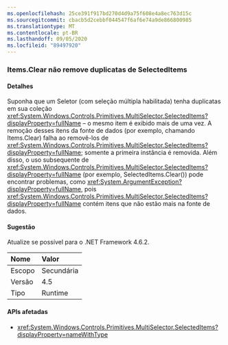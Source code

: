 ```yaml
---
ms.openlocfilehash: 25ce391f917bd270d4d9a75f608e4a8ec763d15c
ms.sourcegitcommit: cbacb5d2cebbf044547f6af6e74a9de866800985
ms.translationtype: MT
ms.contentlocale: pt-BR
ms.lasthandoff: 09/05/2020
ms.locfileid: "89497920"
---
```

### <a name="itemsclear-does-not-remove-duplicates-from-selecteditems"></a>Items.Clear não remove duplicatas de SelectedItems

#### <a name="details"></a>Detalhes

Suponha que um Seletor (com seleção múltipla habilitada) tenha duplicatas em sua coleção <xref:System.Windows.Controls.Primitives.MultiSelector.SelectedItems?displayProperty=fullName> – o mesmo item é exibido mais de uma vez.  A remoção desses itens da fonte de dados (por exemplo, chamando Items.Clear) falha ao removê-los de <xref:System.Windows.Controls.Primitives.MultiSelector.SelectedItems?displayProperty=fullName>; somente a primeira instância é removida. Além disso, o uso subsequente de <xref:System.Windows.Controls.Primitives.MultiSelector.SelectedItems?displayProperty=fullName> (por exemplo, SelectedItems.Clear()) pode encontrar problemas, como <xref:System.ArgumentException?displayProperty=fullName>, pois <xref:System.Windows.Controls.Primitives.MultiSelector.SelectedItems?displayProperty=fullName> contém itens que não estão mais na fonte de dados.

#### <a name="suggestion"></a>Sugestão

Atualize se possível para o .NET Framework 4.6.2.

| Nome    | Valor       |
|:--------|:------------|
| Escopo   |Secundária|
|Versão|4.5|
|Tipo|Runtime|

#### <a name="affected-apis"></a>APIs afetadas

- <xref:System.Windows.Controls.Primitives.MultiSelector.SelectedItems?displayProperty=nameWithType>

<!--

#### Affected APIs

- `P:System.Windows.Controls.Primitives.MultiSelector.SelectedItems`

-->
